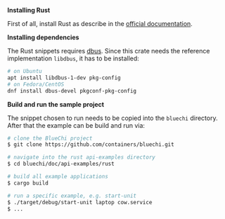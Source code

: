 <!-- markdownlint-disable-file MD013 MD036 MD041 -->
**Installing Rust**

First of all, install Rust as describe in the [official documentation](https://www.rust-lang.org/tools/install).

**Installing dependencies**

The Rust snippets requires [dbus](https://docs.rs/dbus/latest/dbus/index.html).
Since this crate needs the reference implementation `libdbus`, it has to be installed:

```bash
# on Ubuntu
apt install libdbus-1-dev pkg-config
# on Fedora/CentOS
dnf install dbus-devel pkgconf-pkg-config
```

**Build and run the sample project**

The snippet chosen to run needs to be copied into the `bluechi` directory. After that the example can be build and run via:

```bash
# clone the BlueChi project
$ git clone https://github.com/containers/bluechi.git

# navigate into the rust api-examples directory
$ cd bluechi/doc/api-examples/rust

# build all example applications
$ cargo build

# run a specific example, e.g. start-unit
$ ./target/debug/start-unit laptop cow.service
$ ...
```
